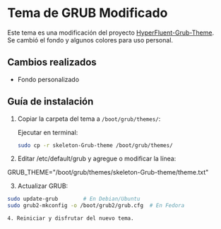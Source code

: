 # Tema de GRUB Modificado

Este tema es una modificación del proyecto [HyperFluent-Grub-Theme](https://github.com/Coopydood/HyperFluent-GRUB-Theme/tree/main).  
Se cambió el fondo y algunos colores para uso personal.

## Cambios realizados
- Fondo personalizado

## Guía de instalación

1. Copiar la carpeta del tema a `/boot/grub/themes/`:

   Ejecutar en terminal:

   ```bash
   sudo cp -r skeleton-Grub-theme /boot/grub/themes/

2. Editar /etc/default/grub y agregue o modificar la línea:

 GRUB_THEME="/boot/grub/themes/skeleton-Grub-theme/theme.txt"

3. Actualizar GRUB:
 ```bash
 sudo update-grub        # En Debian/Ubuntu
 sudo grub2-mkconfig -o /boot/grub2/grub.cfg  # En Fedora

4. Reiniciar y disfrutar del nuevo tema.
